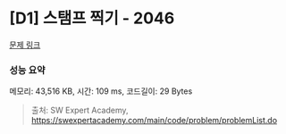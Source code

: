 # [D1] 스탬프 찍기 - 2046 

[문제 링크](https://swexpertacademy.com/main/code/problem/problemDetail.do?contestProbId=AV5QKdT6AyYDFAUq) 

### 성능 요약

메모리: 43,516 KB, 시간: 109 ms, 코드길이: 29 Bytes



> 출처: SW Expert Academy, https://swexpertacademy.com/main/code/problem/problemList.do